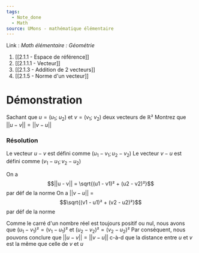 ```yaml
---
tags:
  - Note_done
  - Math
source: UMons - mathématique élémentaire
---
```


Link : 
_Math élémentaire : Géométrie_
1. [[2.1.1 - Espace de référence]]
1. [[2.1.1.1 - Vecteur]]
2. [[2.1.3 - Addition de 2 vecteurs]]
3. [[2.1.5 - Norme d'un vecteur]]

# Démonstration 
Sachant que $u = (u_1;\ u_2)$ et $v = (v_1 ;\ v_2)$ deux vecteurs de ℝ²
Montrez que $||u - v|| = ||v - u||$

### Résolution
Le vecteur $u - v$ est défini comme $(u_1 - v_1 ; u_2 - v_2)$
Le vecteur $v - u$ est défini comme $(v_1 - u_1 ; v_2 - u_2)$

On a $$||u - v|| = \sqrt{(u1 - v1)² + (u2 - v2)²}$$ par déf de la norme
On a $||v - u||$ = $$\sqrt{(v1 - u1)² + (v2 - u2)²}$$ par déf de la norme

Comme le carré d'un nombre réel est toujours positif ou nul, 
nous avons que ($u_1 - v_1)² = (v_1 - u_1)²$ et $(u_2 - v_2)² = (v_2 - u_2)²$
Par conséquent, nous pouvons conclure que $||u - v|| = ||v - u||$ c-à-d 
que la distance entre $u$ et $v$ est la même que celle de $v$ et $u$